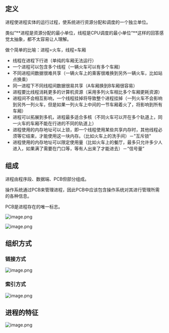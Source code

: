 ## 定义

进程使进程实体的运行过程，使系统进行资源分配和调度的一个独立单位。

 类似”**进程是资源分配的最小单位，线程是CPU调度的最小单位“**这样的回答感觉太抽象，都不太容易让人理解。

做个简单的比喻：进程=火车，线程=车厢

- 线程在进程下行进（单纯的车厢无法运行）
- 一个进程可以包含多个线程（一辆火车可以有多个车厢）
- 不同进程间数据很难共享（一辆火车上的乘客很难换到另外一辆火车，比如站点换乘）
- 同一进程下不同线程间数据很易共享（A车厢换到B车厢很容易）
- 进程要比线程消耗更多的计算机资源（采用多列火车相比多个车厢更耗资源）
- 进程间不会相互影响，一个线程挂掉将导致整个进程挂掉（一列火车不会影响到另外一列火车，但是如果一列火车上中间的一节车厢着火了，将影响到所有车厢）
- 进程可以拓展到多机，进程最多适合多核（不同火车可以开在多个轨道上，同一火车的车厢不能在行进的不同的轨道上）
- 进程使用的内存地址可以上锁，即一个线程使用某些共享内存时，其他线程必须等它结束，才能使用这一块内存。（比如火车上的洗手间）－"互斥锁"
- 进程使用的内存地址可以限定使用量（比如火车上的餐厅，最多只允许多少人进入，如果满了需要在门口等，等有人出来了才能进去）－“信号量”





##  组成

进程由程序段、数据端、PCB但部分组成。

操作系统通过PCB来管理进程，因此PCB中应该包含操作系统对其进行管理所需的各种信息。

PCB是进程存在的唯一标志。

![image.png](https://pic.rmb.bdstatic.com/bjh/3d49ddeddac897c0f681cebddd03c608.jpeg)

![image.png](https://pic.rmb.bdstatic.com/bjh/e6d3560b3d94db2611801e649d5d8fd3.jpeg)

##  组织方式

###  链接方式

![image.png](https://pic.rmb.bdstatic.com/bjh/cc75d0bce0be3e1c1ee5ecd8ec135bce.jpeg)

###  索引方式

![image.png](https://pic.rmb.bdstatic.com/bjh/26192958d5c68edcaab564c5a48a0adf.jpeg)

   

##  进程的特征

![image.png](https://pic.rmb.bdstatic.com/bjh/7edbc3bc6d6ce04159baab1e8cf722b5.jpeg)


